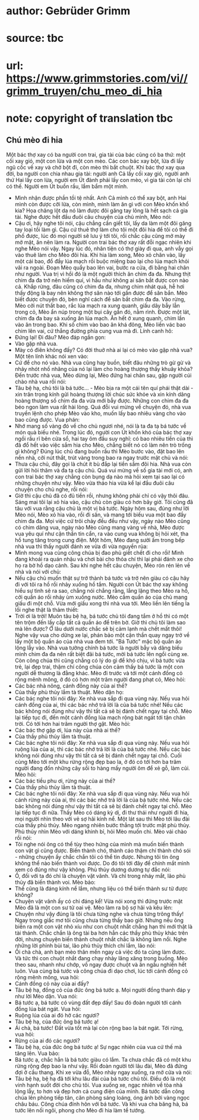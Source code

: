 # author: Gebrüder Grimm
# source: tbc
# url: https://www.grimmstories.com/vi//grimm_truyen/chu_meo_di_hia
# note: copyright of translation tbc

## Chú mèo đi hia 

Một bác thợ xay có ba người con trai, gia tài của bác cũng có ba thứ:
một cối xay gió, một con lừa và một con mèo. Các con bác xay bột, lừa đi
lấy ngũ cốc về xay và chở bột đi, còn mèo thì bắt chuột.
Khi bác thợ xay qua đời, ba người con chia nhau gia tài: người anh Cả
lấy cối xay gió, người anh thứ Hai lấy con lừa, người em Út đành phải
lấy con mèo, vì gia tài còn lại chỉ có thế.
Người em Út buồn rầu, lẩm bẩm một mình.
- Mình nhận được phần tồi tệ nhất. Anh Cả mình có thể xay bột, anh Hai
mình còn được cỡi lừa, còn mình, mình làm ăn gì với con Mèo khốn khổ
kia? Họa chăng lột da nó làm được đôi găng tay lông là hết sạch cả gia
tài.
Nghe được hết đầu đuôi câu chuyện của chủ mình, Mèo nói:
- Cậu ơi, hãy nghe tôi nói, cậu chẳng cần giết tôi, lấy da làm một đôi
găng tay loại tồi làm gì. Cậu cứ thuê thợ làm cho tôi một đôi hia để tôi
có thể đi phố được, lúc đó mọi người sẽ lưu ý tới tôi, rồi chắc cậu cũng
mở mày mở mặt, ăn nên làm ra.
Người con trai bác thợ xay rất đỗi ngạc nhiên khi nghe Mèo nói vậy. Ngay
lúc đó, nhân tiện có thợ giày đi qua, anh vẫy gọi vào thuê làm cho Mèo
đôi hia. Khi hia làm xong, Mèo xỏ chân vào, lấy một cái bao, đổ đầy lúa
mạch rồi buộc miệng bao lại cho lúa mạch khỏi vãi ra ngoài. Đoạn Mèo
quẩy bao lên vai, bước ra cửa, đi bằng hai chân như người.
Vua trị vì hồi đó là một người thích ăn chim đa đa. Nhưng thịt chim đa
đa trở nên hiếm quí, vì hầu như không ai săn bắt được con nào cả. Khắp
rừng, đâu cũng có chim đa đa, nhưng chim nhát quá, hễ hơi thấy động là
bay nên không thợ săn nào tới gần được để săn bắn. Mèo biết được chuyện
đó, bèn nghĩ cách để săn bắt chim đa đa. Vào rừng, Mèo cởi nút thắt bao,
rắc lúa mạch ra xung quanh, giấu dây bẫy lẫn trong cỏ, Mèo ẩn núp trong
một bụi cây gần đó, nằm rình. Được một lát, chim đa đa bay sà xuống ăn
lúa mạch. Ăn hết ở xung quanh, chim lần vào ăn trong bao. Khi số chim
vào bao ăn khá đông, Mèo liền vác bao chim lên vai, cứ thẳng đường phía
cung vua mà đi.
Lính canh hô:
- Đứng lại! Đi đâu?
Mèo đáp ngắn gọn:
- Vào gặp nhà vua.
- Mày có điên không đấy? Có đời thuở nhà ai lại có mèo vào gặp nhà vua?
Một tên lính khác nói xen vào:
- Cứ để cho nó vào. Nhà vua cũng hay buồn, biết đâu những trò gừ gừ và
nhảy nhót nhố nhăng của nó lại làm cho hoàng thượng thấy khuây khỏa?
Đến trước nhà vua, Mèo dừng lại, Mèo đứng hai chân sau, gập người cúi
chào nhà vua rồi nói:
- Tâu bệ hạ, chủ tôi là bá tước... - Mèo bịa ra một cái tên quí phái
thật dài - xin trân trọng kính gửi hoàng thượng lời chúc sức khỏe và xin
kính dâng hoàng thượng số chim đa đa vừa mới bẫy được.
Những con chim đa đa béo ngon làm vua rất hài lòng. Quá đỗi vui mừng về
chuyện đó, nhà vua truyền lệnh cho phép Mèo vào kho, muốn lấy bao nhiêu
vàng cho vào bao cũng được. Vua phán:
- Nhớ mang số vàng đó về cho chủ ngươi nhé, nói là ta đa tạ bá tước về
món quà biếu nhé.
Trong lúc đó, người con Út khốn khó của bác thợ xay ngồi rầu rĩ bên cửa
sổ, hai tay ôm đầu suy nghĩ: có bao nhiêu tiền của thì đã đổ hết vào
việc sắm hia cho Mèo, chẳng biết nó có làm nên trò trống gì không? Đúng
lúc chủ đang buồn rầu thì Mèo bước vào, đặt bao lên nền nhà, cởi nút
thắt, trút vàng trong bao ra ngay trước mặt chủ và nói:
- Thưa cậu chủ, đây gọi là chút ít bù đắp lại tiền sắm đôi hia. Nhà vua
còn gửi lời hỏi thăm và đa tạ cậu chủ.
Quá vui mừng về số gia tài mới có, anh con trai bác thợ xay chẳng còn
bụng dạ nào mà hỏi xem tại sao lại có những chuyện như vậy. Mèo vừa tháo
hia vừa kể lại đầu đuôi câu chuyện cho chủ nghe, rồi nói:
- Giờ thì cậu chủ đã có đủ tiền rồi, nhưng không phải chỉ có vậy thôi
đâu. Sáng mai tôi lại xỏ hia vào, cậu chủ còn giàu có hơn bây giờ. Tôi
cũng đã tâu với vua rằng cậu chủ là một vị bá tước.
Ngày hôm sau, đúng như lời Mèo nói, Mèo xỏ hia vào, rồi đi săn, và mang
tới biếu vua một bao đầy chim đa đa.
Mọi việc cứ trôi chảy đều đều như vậy, ngày nào Mèo cũng có chim dâng
vua, ngày nào Mèo cũng mang vàng về nhà, Mèo được vua yêu quí như cận
thần tin cẩn, ra vào cung vua không bị hỏi xét, tha hồ tung tăng trong
cung điện.
Một hôm, Mèo đang sưởi ấm trong bếp nhà vua thì thấy người đánh xe vừa
đi vừa nguyền rủa:
- Mình mong vua cùng công chúa bị đao phủ giết chết đi cho rồi! Mình
đang khoái ra quán nhậu và chơi bài cho thỏa chí thì lại phải đánh xe
cho họ ra bờ hồ dạo cảnh.
Sau khi nghe hết câu chuyện, Mèo rón rén lẻn về nhà và nói với chủ:
- Nếu cậu chủ muốn thật sự trở thành bá tước và trở nên giàu có cậu hãy
đi với tôi ra hồ rồi nhảy xuống hồ tắm.
Người con Út bác thợ xay không hiểu sự tình sẽ ra sao, chẳng nói chẳng
rằng, lẳng lặng theo Mèo ra hồ, cởi quần áo rồi nhảy ùm xuống nước. Mèo
cầm quần áo của chủ mang giấu đi một chỗ. Vừa mới giấu xong thì nhà vua
tới. Mèo liền lên tiếng la lối nghe thật là thảm thiết:
- Trời ơi là trời! Muôn tâu bệ hạ, bá tước chủ tôi đang tắm ở hồ thì có
một tên trộm đến lấy cắp tất cả quần áo để trên bờ. Giờ thì chủ tôi làm
sao mà lên được? Ở lâu dưới nước chắc sẽ bị cảm lạnh mà chết mất thôi!
Nghe vậy vua cho dừng xe lại, phán bảo một cận thần quay ngay trở về lấy
một bộ quần áo của nhà vua đem tới.
"Bá Tước" mặc bộ quần áo lộng lẫy vào. Nhà vua tưởng chính bá tước là
người bẫy và dâng biếu mình chim đa đa nên rất biệt đãi bá tước, mời bá
tước lên ngồi cùng xe. Còn công chúa thì cũng chẳng có lý do gì để khó
chịu, vì bá tước vừa trẻ, lại đẹp trai, thậm chí công chúa còn cảm thấy
bá tước là một con người dễ thương là đằng khác.
Mèo đi trước và tới một cánh đồng cỏ rộng mênh mông, ở đó có hơn một
trăm người đang phạt cỏ, Mèo hỏi:
- Các bác nhà nông, cánh đồng này của ai thế?
- Của thầy phù thủy lắm tà thuật.
Mèo dặn họ:
- Các bác nghe tôi nói đây: Xe nhà vua sắp đi qua vùng này. Nếu vua hỏi
cánh đồng của ai, thì các bác nhớ trả lời là của bá tước nhé! Nếu các
bác không nói đúng như vậy thì tất cả sẽ bị đánh chết ngay tại chỗ.
Mèo lại tiếp tục đi, đến một cánh đồng lúa mạch rộng bát ngát tới tận
chân trời. Có tới hơn hai trăm người thợ gặt. Mèo hỏi:
- Các bác thợ gặp ơi, lúa này của nhà ai thế?
- Của thầy phù thủy lắm tà thuật.
- Các bác nghe tôi nói đây: Xe nhà vua sắp đi qua vùng này. Nếu vua hỏi
ruộng lúa của ai, thì các bác nhớ trả lời là của bá tước nhé. Nếu các
bác không nói đúng như vậy thì tất cả sẽ bị đánh chết ngay tại chỗ.
Cuối cùng Mèo tới một khu rừng rộng đẹp bao la, ở đó có tới hơn ba trăm
người đang đốn những cây sồi to hàng mấy người ôm để xẻ gỗ, làm củi.
Mèo hỏi:
- Các bác tiều phu ơi, rừng này của ai thế?
- Của thầy phù thủy lắm tà thuật.
- Các bác nghe tôi nói đây: Xe nhà vua sắp đi qua vùng này. Nếu vua hỏi
cánh rừng này của ai, thì các bác nhớ trả lời là của bá tước nhé. Nếu
các bác không nói đúng như vậy thì tất cả sẽ bị đánh chết ngay tại chỗ.
Mèo lại tiếp tục đi nữa. Thấy Mèo có dáng kỳ dị, đi thư thái như người
đi hia, mọi người nhìn theo với vẻ sợ hãi kính nể. Một lát sau thì Mèo
tới lâu đài của thầy phù thủy. Mèo ngang nhiên bước thẳng tới trước mặt
phù thủy. Phù thủy nhìn Mèo với dáng khinh bỉ, hỏi Mèo muốn chi.
Mèo vái chào rồi nói:
- Tôi nghe nói ông có thể tùy theo hứng của mình mà muốn biến thành con
vật gì cũng được. Biến thành chó, thành cáo thậm chí thành chó sói -
những chuyện ấy chắc chắn tôi có thể tin được. Nhưng tôi tin ông không
thể nào biến thành voi được. Do đó tôi tới đây để chính mắt mình xem có
đúng như vậy không.
Phù thủy dương dương tự đắc nói:
- Ồ, đối với ta đó chỉ là chuyện vặt vãnh.
Và chỉ trong nháy mắt, lão phù thủy đã biến thành voi.
Mèo bảo:
- Thế cũng là đáng kính nể lắm, nhưng liệu có thể biến thành sư tử được
không?
- Chuyện vặt vãnh ấy có chi đáng kể!
Vừa nói xong thì đứng trước mặt Mèo đã là một con sư tử oai vệ.
Mèo làm ra bộ sợ hãi và kêu lên:
- Chuyện như vậy đúng là tôi chưa từng nghe và chưa từng trông thấy!
Ngay trong giấc mơ tôi cũng chưa từng thấy bao giờ. Nhưng nếu ông biến
ra một con vật nhỏ xíu như con chuột nhắt chẳng hạn thì mới thật là tài
thánh. Chắc chắn là ông tài ba hơn hẳn các thầy phù thủy khác trên đời,
nhưng chuyện biến thành chuột nhắt chắc là không làm nổi.
Nghe những lời phỉnh bùi tai, lão phù thủy thích chí lắm, lão nói:
- Ối chà chà, anh bạn mèo thân mến ngay cả việc đó ta cũng làm được.
Và tức thì con chuột nhắt đang chạy nhảy lăng xăng trong buồng. Mèo theo
sau, nhanh như chớp, vồ ngay được chuột và ăn ngấu nghiến hết luôn.
Vua cùng bá tước và công chúa đi dạo chơi, lúc tới cánh đồng cỏ rộng
mênh mông, vua hỏi:
- Cánh đồng cỏ này của ai đấy?
- Tâu bệ hạ, đồng cỏ của đức ông bá tước ạ.
Mọi người đồng thanh đáp y như lời Mèo dặn.
Vua nói:
- Bá tước ạ, bá tước có vùng đất đẹp đấy!
Sau đó đoàn người tới cánh đồng lúa bát ngát.
Vua hỏi:
- Ruộng lúa của ai đó hở các ngươi?
- Tâu bệ hạ, của đức ông bá tước ạ!
- Ái chà, bá tước! Đất vừa tốt mà lại còn rộng bao la bát ngát.
Tới rừng, vua hỏi:
- Rừng của ai đó các ngươi?
- Tâu bệ hạ, của đức ông bá tước ạ!
Sự ngạc nhiên của vua cứ thế mà tăng lên. Vua bảo:
- Bá tước ạ, chắc hẳn là bá tước giàu có lắm. Ta chưa chắc đã có một khu
rừng rộng đẹp bao la như vậy.
Rồi đoàn người tới lâu đài, Mèo đã đứng đợi ở cầu thang. Khi xe vừa đỗ,
Mèo nhảy ngay xuống, ra mở cửa và nói:
- Tâu bệ hạ, bệ hạ đã tới khu lâu đài của bá tước chủ tôi. Điều đó là
một vinh hạnh suốt đời cho chủ tôi.
Vua xuống xe, ngạc nhiên về tòa nhà lộng lẫy, to hơn và đẹp hơn cả cung
điện của mình. Bá tước dẫn công chúa lên phòng tiếp tân, căn phòng sáng
loáng, óng ánh bởi vàng ngọc châu báu.
Công chúa đính hôn với bá tước. Và khi vua cha băng hà, bá tước lên nối
ngôi, phong cho Mèo đi hia làm tể tướng.

